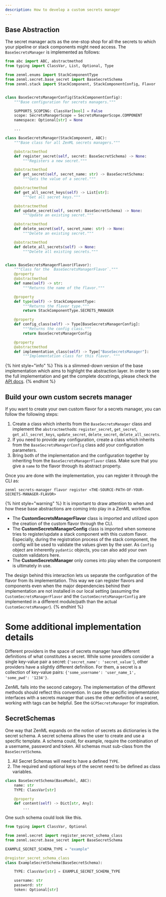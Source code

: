 ```yaml
---
description: How to develop a custom secrets manager
---
```


## Base Abstraction

The secret manager acts as the one-stop shop for all the secrets to which your 
pipeline or stack components might need access. The `BaseSecretsManager` is 
implemented as follows:

```python
from abc import ABC, abstractmethod
from typing import ClassVar, List, Optional, Type

from zenml.enums import StackComponentType
from zenml.secret.base_secret import BaseSecretSchema
from zenml.stack import StackComponent, StackComponentConfig, Flavor


class BaseSecretsManagerConfig(StackComponentConfig):
    """Base configuration for secrets managers."""

    SUPPORTS_SCOPING: ClassVar[bool] = False
    scope: SecretsManagerScope = SecretsManagerScope.COMPONENT
    namespace: Optional[str] = None

    ...

class BaseSecretsManager(StackComponent, ABC):
    """Base class for all ZenML secrets managers."""

    @abstractmethod
    def register_secret(self, secret: BaseSecretSchema) -> None:
        """Registers a new secret."""

    @abstractmethod
    def get_secret(self, secret_name: str) -> BaseSecretSchema:
        """Gets the value of a secret."""

    @abstractmethod
    def get_all_secret_keys(self) -> List[str]:
        """Get all secret keys."""

    @abstractmethod
    def update_secret(self, secret: BaseSecretSchema) -> None:
        """Update an existing secret."""

    @abstractmethod
    def delete_secret(self, secret_name: str) -> None:
        """Delete an existing secret."""

    @abstractmethod
    def delete_all_secrets(self) -> None:
        """Delete all existing secrets."""


class BaseSecretsManagerFlavor(Flavor):
    """Class for the `BaseSecretsManagerFlavor`."""
    @property
    @abstractmethod
    def name(self) -> str:
        """Returns the name of the flavor."""

    @property
    def type(self) -> StackComponentType:
        """Returns the flavor type."""
        return StackComponentType.SECRETS_MANAGER

    @property
    def config_class(self) -> Type[BaseSecretsManagerConfig]:
        """Returns the config class."""
        return BaseSecretsManagerConfig

    @property
    @abstractmethod
    def implementation_class(self) -> Type["BaseSecretsManager"]:
        """Implementation class for this flavor. """
```

{% hint style="info" %}
This is a slimmed-down version of the base implementation which aims to 
highlight the abstraction layer. In order to see the full implementation 
and get the complete docstrings, please check the [API docs](https://apidocs.zenml.io/latest/api_docs/secrets_managers/#zenml.secrets_managers.base_secrets_manager.BaseSecretsManager).
{% endhint %}

## Build your own custom secrets manager

If you want to create your own custom flavor for a secrets manager, you can 
follow the following steps:

1. Create a class which inherits from the `BaseSecretsManager` class and 
implement the `abstractmethod`s: `register_secret`, `get_secret`, 
`get_all_secret_keys`, `update_secret`, `delete_secret`, `delete_all_secrets`.
2. If you need to provide any configuration, create a class which inherits 
from the `BaseSecretsManagerConfig` class add your configuration parameters.
3. Bring both of the implementation and the configuration together by inheriting
from the `BaseSecretsManagerFlavor` class. Make sure that you give a `name`
to the flavor through its abstract property.

Once you are done with the implementation, you can register it through the CLI 
as:

```shell
zenml secrets-manager flavor register <THE-SOURCE-PATH-OF-YOUR-SECRETS-MANAGER-FLAVOR>
```

{% hint style="warning" %}
It is important to draw attention to when and how these base abstractions are 
coming into play in a ZenML workflow.

- The **CustomSecretsManagerFlavor** class is imported and utilized upon the 
creation of the custom flavor through the CLI.
- The **CustomSecretsManagerConfig** class is imported when someone tries to 
register/update a stack component with this custom flavor. Especially, 
during the registration process of the stack component, the config will be used 
to validate the values given by the user. As `Config` object are inherently 
`pydantic` objects, you can also add your own custom validators here.
- The **CustomSecretsManager** only comes into play when the component is 
ultimately in use. 

The design behind this interaction lets us separate the configuration of the 
flavor from its implementation. This way we can register flavors and components 
even when the major dependencies behind their implementation are not installed
in our local setting (assuming the `CustomSecretsManagerFlavor` and the 
`CustomSecretsManagerConfig` are implemented in a different module/path than
the actual `CustomSecretsManager`).
{% endhint %}

# Some additional implementation details

Different providers in the space of secrets manager have different definitions 
of what constitutes a secret. While some providers consider a single key-value 
pair a secret: (`'secret_name': 'secret_value'`), other providers have a slightly 
different definition. For them, a secret is a collection of key-value pairs:
`{'some_username': 'user_name_1', 'some_pwd': '1234'}`.

ZenML falls into the second category. The implementation of the different 
methods should reflect this convention. In case the specific implementation 
interfaces with a secrets manager that uses the other definition of a secret, 
working with tags can be helpful. See the `GCPSecretsManager` for inspiration.

## SecretSchemas

One way that ZenML expands on the notion of secrets as dictionaries is the 
secret schema. A secret schema allows the user to create and use a specific 
template. A schema could, for example, require the combination of a username,
password and token. All schemas must sub-class from the `BaseSecretSchema`.

1. All Secret Schemas will need to have a defined `TYPE`.
2. The required and optional keys of the secret need to be defined as class
    variables.

```python
class BaseSecretSchema(BaseModel, ABC):
    name: str
    TYPE: ClassVar[str]

    @property
    def content(self) -> Dict[str, Any]:
        ...
```

One such schema could look like this.

```python
from typing import ClassVar, Optional

from zenml.secret import register_secret_schema_class
from zenml.secret.base_secret import BaseSecretSchema

EXAMPLE_SECRET_SCHEMA_TYPE = "example"

@register_secret_schema_class
class ExampleSecretSchema(BaseSecretSchema):

    TYPE: ClassVar[str] = EXAMPLE_SECRET_SCHEMA_TYPE

    username: str
    password: str
    token: Optional[str]
```
